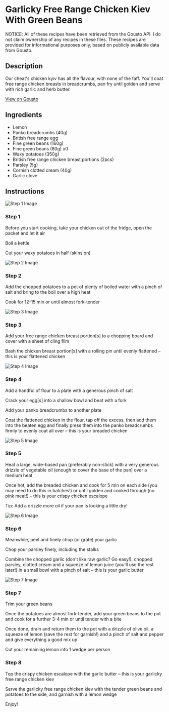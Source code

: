 # Garlicky Free Range Chicken Kiev With Green Beans

NOTICE: All of these recipes have been retrieved from the Gousto API. I do not claim ownership of any recipes in these files. These recipes are provided for informational purposes only, based on publicly available data from Gousto.

## Description

Our cheat's chicken kyiv has all the flavour, with none of the faff. You'll coat  free range chicken breasts in breadcrumbs, pan fry until golden and serve with rich garlic and herb butter. 

[View on Gousto](https://www.gousto.co.uk/recipes/cookbook/garlicky-free-range-chicken-kyiv-with-green-beans)

## Ingredients

- Lemon
- Panko breadcrumbs (40g)
- British free range egg
- Fine green beans (160g)
- Fine green beans (80g) x0
- Waxy potatoes (350g)
- British free range chicken breast portions (2pcs)
- Parsley (5g)
- Cornish clotted cream (40g)
- Garlic clove

## Instructions

![Step 1 Image](https://production-media.gousto.co.uk/cms/recipe-step-image/step-1-1694424862600-x200.jpg)

### Step 1

Before you start cooking, take your chicken out of the fridge, open the packet and let it air

Boil a kettle

Cut your waxy potatoes in half (skins on)

![Step 2 Image](https://production-media.gousto.co.uk/cms/recipe-step-image/step-2-1694424864866-x200.jpg)

### Step 2

Add the chopped potatoes to a pot of plenty of boiled water with a pinch of salt and bring to the boil over a high heat

Cook for 12-15 min or until almost fork-tender

![Step 3 Image](https://production-media.gousto.co.uk/cms/recipe-step-image/step-3-1694424867610-x200.jpg)

### Step 3

Add your free range chicken breast portion[s] to a chopping board and cover with a sheet of cling film

Bash the chicken breast portion[s] with a rolling pin until evenly flattened – this is your flattened chicken

![Step 4 Image](https://production-media.gousto.co.uk/cms/recipe-step-image/step-4-1694424934561-x200.jpg)

### Step 4

Add a handful of flour to a plate with a generous pinch of salt

Crack your egg[s] into a shallow bowl and beat with a fork

Add your panko breadcrumbs to another plate

Coat the flattened chicken in the flour, tap off the excess, then add them into the beaten egg and finally press them into the panko breadcrumbs firmly to evenly coat all over – this is your breaded chicken

![Step 5 Image](https://production-media.gousto.co.uk/cms/recipe-step-image/step-5-1694424936881-x200.jpg)

### Step 5

Heat a large, wide-based pan (preferably non-stick) with a very generous drizzle of vegetable oil (enough to cover the base of the pan) over a medium heat

Once hot, add the breaded chicken and cook for 5 min on each side (you may need to do this in batches!) or until golden and cooked through (no pink meat!) – this is your crispy chicken escalope

Tip: Add a drizzle more oil if your pan is looking a little dry!

![Step 6 Image](https://production-media.gousto.co.uk/cms/recipe-step-image/step-6-1694424884161-x200.jpg)

### Step 6

Meanwhile, peel and finely chop (or grate) your garlic

Chop your parsley finely, including the stalks

Combine the chopped garlic (don't like raw garlic? Go easy!), chopped parsley, clotted cream and a squeeze of lemon juice (you'll use the rest later!) in a small bowl with a pinch of salt – this is your garlic butter

![Step 7 Image](https://production-media.gousto.co.uk/cms/recipe-step-image/step-7-1694424886740-x200.jpg)

### Step 7

Trim your green beans

Once the potatoes are almost fork-tender, add your green beans to the pot and cook for a further 3-4 min or until tender with a bite

Once done, drain and return them to the pot with a drizzle of olive oil, a squeeze of lemon (save the rest for garnish!) and a pinch of salt and pepper and give everything a good mix up

Cut your remaining lemon into 1 wedge per person

### Step 8

Top the crispy chicken escalope with the garlic butter – this is your garlicky free range chicken kiev

Serve the garlicky free range chicken kiev with the tender green beans and potatoes to the side, and garnish with a lemon wedge

Enjoy!

